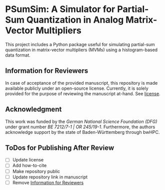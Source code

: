 # PSumSim: A Simulator for Partial-Sum Quantization in Analog Matrix-Vector Multipliers
This project includes a Python package useful for simulating partial-sum
quantization in matrix-vector multipliers (MVMs) using a histogram-based
data format.

## Information for Reviewers
In case of acceptance of the provided manuscript, this repository is made available
publicly under an open-source license. Currently, it is solely provided
for the purpose of reviewing the manuscript at-hand. See [license](LICENSE.md).

## Acknowledgment
This work was funded by the *German National Science Foundation (DFG)* under
grant number *BE 7212/7-1 | OR 245/19-1*. Furthermore, the authors acknowledge
support by the state of Baden-Württemberg through bwHPC.

## ToDos for Publishing After Review

- [ ] Update license
- [ ] Add how-to-cite
- [ ] Make repository public
- [ ] Update repository link in manuscript
- [ ] Remove [Information for Reviewers](#information-for-reviewers)
